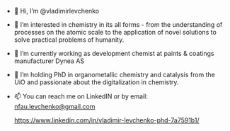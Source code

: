 - 👋 Hi, I’m @vladimirlevchenko
- 👀 I’m interested in chemistry in its all forms - from the understanding of processes on the atomic scale to the application of novel solutions to solve practical problems of humanity.
- 🌱 I’m currently working as development chemist at paints & coatings manufacturer Dynea AS
- 💞️ I’m holding PhD in organometallic chemistry and catalysis from the UiO and passionate about the digitalization in chemistry.
- 📫 You can reach me on LinkedIN or by email: nfau.levchenko@gmail.com

  https://www.linkedin.com/in/vladimir-levchenko-phd-7a7591b1/

<!---
vladimirlevchenko/vladimirlevchenko is a ✨ special ✨ repository because its `README.md` (this file) appears on your GitHub profile.
You can click the Preview link to take a look at your changes.
--->
